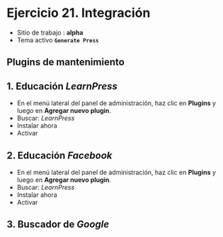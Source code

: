 # Ejercicio 21.  Integración

- Sitio de trabajo : **alpha**
- Tema activo **`Generate Press`**

## Plugins de mantenimiento


## 1. Educación _LearnPress_
- En el menú lateral del panel de administración, haz clic en **Plugins** y luego en **Agregar nuevo plugin**.
- Buscar: _LearnPress_
- Instalar ahora
- Activar

## 2. Educación _Facebook_
- En el menú lateral del panel de administración, haz clic en **Plugins** y luego en **Agregar nuevo plugin**.
- Buscar: _LearnPress_
- Instalar ahora
- Activar

## 3. Buscador de  _Google_

<!--stackedit_data:
eyJoaXN0b3J5IjpbLTIwMTAxNTU3OTYsLTg4OTU4NTY0OV19
-->